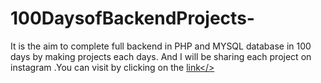 # 100DaysofBackendProjects-
It is the aim to complete full backend in PHP and MYSQL database in 100 days by making projects each days. And I will be sharing each project on instagram .You can visit by clicking on the <a href="https://linktr.ee/codewithjayp">link</>

